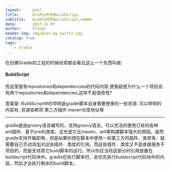```yaml
---
layout:		post
title: 		Gradle中的BuildScript
subtitle:	Gradle中的BuildScript,emmmm
date:		2017-12-07
author:		Frings
header-img:	img/post-bg-swift2.jpg
catalog: true
tags:
	- Gradle
---
```


在创建Gradle的工程的时候经常都会看见这么一个东西叫做:
#### BuildScript
而且里面有repositories和dependencies的代码内容,使我疑惑为什么一个项目会有两个repositories和dependencies,这样不是很奇怪?

答案是:
BuildScript中的申明是gradle脚本自身需要使用的一些资源.
可以申明的内容有:
资源依赖项
第三方插件
maven仓库地址等

---
gradle是由groovy语言编写的，支持groovy语法，可以灵活的使用已有的各种ant插件、基于jvm的类库，这也是它比maven、ant等构建脚本强大的原因。虽然gradle支持开箱即用，但是如果你想在脚本中使用一些第三方的插件、类库等，就需要自己手动添加对这些插件、类库的引用。而这些插件、类库又不是直接服务于项目的，而是支持其它build脚本的运行。所以你应当将这部分的引用放置在buildscript代码块中。gradle在执行脚本时，会优先执行buildscript代码块中的内容，然后才会执行剩余的build脚本。





